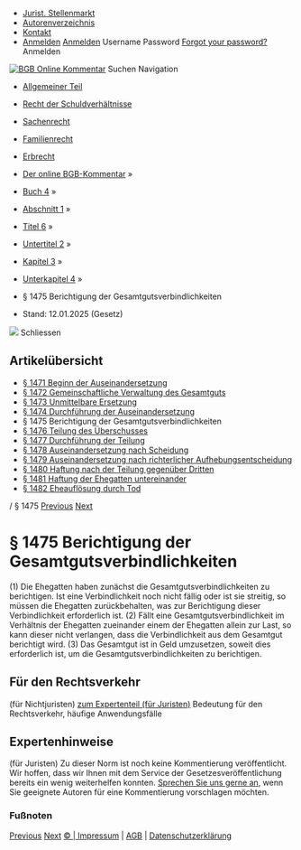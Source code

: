   * [Jurist. Stellenmarkt](https://bgb.kommentar.de/Buch-4/Abschnitt-1/Titel-6/Untertitel-2/Kapitel-3/Unterkapitel-4/</job-board> "Jurist. Stellenmarkt")
  * [Autorenverzeichnis](https://bgb.kommentar.de/Buch-4/Abschnitt-1/Titel-6/Untertitel-2/Kapitel-3/Unterkapitel-4/</Autorenverzeichnis> "Autorenverzeichnis")
  * [Kontakt](https://bgb.kommentar.de/Buch-4/Abschnitt-1/Titel-6/Untertitel-2/Kapitel-3/Unterkapitel-4/</Kontakt>)
  * [Anmelden](https://bgb.kommentar.de/Buch-4/Abschnitt-1/Titel-6/Untertitel-2/Kapitel-3/Unterkapitel-4/<#login> "show login form") [Anmelden](https://bgb.kommentar.de/Buch-4/Abschnitt-1/Titel-6/Untertitel-2/Kapitel-3/Unterkapitel-4/<#> "hide login form") Username Password
[Forgot your password?](https://bgb.kommentar.de/Buch-4/Abschnitt-1/Titel-6/Untertitel-2/Kapitel-3/Unterkapitel-4/</user/forgotpassword>) Anmelden 


[![BGB Online Kommentar](https://bgb.kommentar.de/extension/bgb/design/bgb/images/logo.png)](https://bgb.kommentar.de/Buch-4/Abschnitt-1/Titel-6/Untertitel-2/Kapitel-3/Unterkapitel-4/</> "BGB Online Kommentar")
Suchen
Navigation
  * [Allgemeiner Teil](https://bgb.kommentar.de/Buch-4/Abschnitt-1/Titel-6/Untertitel-2/Kapitel-3/Unterkapitel-4/</Buch-1>)
  * [Recht der Schuldverhältnisse](https://bgb.kommentar.de/Buch-4/Abschnitt-1/Titel-6/Untertitel-2/Kapitel-3/Unterkapitel-4/</Buch-2>)
  * [Sachenrecht](https://bgb.kommentar.de/Buch-4/Abschnitt-1/Titel-6/Untertitel-2/Kapitel-3/Unterkapitel-4/</Buch-3>)
  * [Familienrecht](https://bgb.kommentar.de/Buch-4/Abschnitt-1/Titel-6/Untertitel-2/Kapitel-3/Unterkapitel-4/</Buch-4>)
  * [Erbrecht](https://bgb.kommentar.de/Buch-4/Abschnitt-1/Titel-6/Untertitel-2/Kapitel-3/Unterkapitel-4/</Buch-5>)


  * [Der online BGB-Kommentar](https://bgb.kommentar.de/Buch-4/Abschnitt-1/Titel-6/Untertitel-2/Kapitel-3/Unterkapitel-4/</>) »
  * [Buch 4](https://bgb.kommentar.de/Buch-4/Abschnitt-1/Titel-6/Untertitel-2/Kapitel-3/Unterkapitel-4/</Buch-4>) »
  * [Abschnitt 1](https://bgb.kommentar.de/Buch-4/Abschnitt-1/Titel-6/Untertitel-2/Kapitel-3/Unterkapitel-4/</Buch-4/Abschnitt-1>) »
  * [Titel 6](https://bgb.kommentar.de/Buch-4/Abschnitt-1/Titel-6/Untertitel-2/Kapitel-3/Unterkapitel-4/</Buch-4/Abschnitt-1/Titel-6>) »
  * [Untertitel 2](https://bgb.kommentar.de/Buch-4/Abschnitt-1/Titel-6/Untertitel-2/Kapitel-3/Unterkapitel-4/</Buch-4/Abschnitt-1/Titel-6/Untertitel-2>) »
  * [Kapitel 3](https://bgb.kommentar.de/Buch-4/Abschnitt-1/Titel-6/Untertitel-2/Kapitel-3/Unterkapitel-4/</Buch-4/Abschnitt-1/Titel-6/Untertitel-2/Kapitel-3>) »
  * [Unterkapitel 4](https://bgb.kommentar.de/Buch-4/Abschnitt-1/Titel-6/Untertitel-2/Kapitel-3/Unterkapitel-4/</Buch-4/Abschnitt-1/Titel-6/Untertitel-2/Kapitel-3/Unterkapitel-4>) »
  * § 1475 Berichtigung der Gesamtgutsverbindlichkeiten 
  * Stand: 12.01.2025 (Gesetz) 


![](https://vg01.met.vgwort.de/na/1c9909529ead4f509072c06d9081a7d5)
Schliessen 
## Artikelübersicht
  * [ § 1471 Beginn der Auseinandersetzung ](https://bgb.kommentar.de/Buch-4/Abschnitt-1/Titel-6/Untertitel-2/Kapitel-3/Unterkapitel-4/</Buch-4/Abschnitt-1/Titel-6/Untertitel-2/Kapitel-3/Unterkapitel-4/Beginn-der-Auseinandersetzung>)
  * [ § 1472 Gemeinschaftliche Verwaltung des Gesamtguts ](https://bgb.kommentar.de/Buch-4/Abschnitt-1/Titel-6/Untertitel-2/Kapitel-3/Unterkapitel-4/</Buch-4/Abschnitt-1/Titel-6/Untertitel-2/Kapitel-3/Unterkapitel-4/Gemeinschaftliche-Verwaltung-des-Gesamtguts>)
  * [ § 1473 Unmittelbare Ersetzung ](https://bgb.kommentar.de/Buch-4/Abschnitt-1/Titel-6/Untertitel-2/Kapitel-3/Unterkapitel-4/</Buch-4/Abschnitt-1/Titel-6/Untertitel-2/Kapitel-3/Unterkapitel-4/Unmittelbare-Ersetzung>)
  * [ § 1474 Durchführung der Auseinandersetzung ](https://bgb.kommentar.de/Buch-4/Abschnitt-1/Titel-6/Untertitel-2/Kapitel-3/Unterkapitel-4/</Buch-4/Abschnitt-1/Titel-6/Untertitel-2/Kapitel-3/Unterkapitel-4/Durchfuehrung-der-Auseinandersetzung>)
  * § 1475 Berichtigung der Gesamtgutsverbindlichkeiten 
  * [ § 1476 Teilung des Überschusses ](https://bgb.kommentar.de/Buch-4/Abschnitt-1/Titel-6/Untertitel-2/Kapitel-3/Unterkapitel-4/</Buch-4/Abschnitt-1/Titel-6/Untertitel-2/Kapitel-3/Unterkapitel-4/Teilung-des-Ueberschusses>)
  * [ § 1477 Durchführung der Teilung ](https://bgb.kommentar.de/Buch-4/Abschnitt-1/Titel-6/Untertitel-2/Kapitel-3/Unterkapitel-4/</Buch-4/Abschnitt-1/Titel-6/Untertitel-2/Kapitel-3/Unterkapitel-4/Durchfuehrung-der-Teilung>)
  * [ § 1478 Auseinandersetzung nach Scheidung ](https://bgb.kommentar.de/Buch-4/Abschnitt-1/Titel-6/Untertitel-2/Kapitel-3/Unterkapitel-4/</Buch-4/Abschnitt-1/Titel-6/Untertitel-2/Kapitel-3/Unterkapitel-4/Auseinandersetzung-nach-Scheidung>)
  * [ § 1479 Auseinandersetzung nach richterlicher Aufhebungsentscheidung ](https://bgb.kommentar.de/Buch-4/Abschnitt-1/Titel-6/Untertitel-2/Kapitel-3/Unterkapitel-4/</Buch-4/Abschnitt-1/Titel-6/Untertitel-2/Kapitel-3/Unterkapitel-4/Auseinandersetzung-nach-richterlicher-Aufhebungsentscheidung>)
  * [ § 1480 Haftung nach der Teilung gegenüber Dritten ](https://bgb.kommentar.de/Buch-4/Abschnitt-1/Titel-6/Untertitel-2/Kapitel-3/Unterkapitel-4/</Buch-4/Abschnitt-1/Titel-6/Untertitel-2/Kapitel-3/Unterkapitel-4/Haftung-nach-der-Teilung-gegenueber-Dritten>)
  * [ § 1481 Haftung der Ehegatten untereinander ](https://bgb.kommentar.de/Buch-4/Abschnitt-1/Titel-6/Untertitel-2/Kapitel-3/Unterkapitel-4/</Buch-4/Abschnitt-1/Titel-6/Untertitel-2/Kapitel-3/Unterkapitel-4/Haftung-der-Ehegatten-untereinander>)
  * [ § 1482 Eheauflösung durch Tod ](https://bgb.kommentar.de/Buch-4/Abschnitt-1/Titel-6/Untertitel-2/Kapitel-3/Unterkapitel-4/</Buch-4/Abschnitt-1/Titel-6/Untertitel-2/Kapitel-3/Unterkapitel-4/Eheaufloesung-durch-Tod>)


/ § 1475 
[Previous](https://bgb.kommentar.de/Buch-4/Abschnitt-1/Titel-6/Untertitel-2/Kapitel-3/Unterkapitel-4/</Buch-4/Abschnitt-1/Titel-6/Untertitel-2/Kapitel-3/Unterkapitel-4/Durchfuehrung-der-Auseinandersetzung> "§ 1474 Durchführung der Auseinandersetzung") [Next](https://bgb.kommentar.de/Buch-4/Abschnitt-1/Titel-6/Untertitel-2/Kapitel-3/Unterkapitel-4/</Buch-4/Abschnitt-1/Titel-6/Untertitel-2/Kapitel-3/Unterkapitel-4/Teilung-des-Ueberschusses> "§ 1476 Teilung des Überschusses")
# § 1475 Berichtigung der Gesamtgutsverbindlichkeiten
(1) Die Ehegatten haben zunächst die Gesamtgutsverbindlichkeiten zu berichtigen. Ist eine Verbindlichkeit noch nicht fällig oder ist sie streitig, so müssen die Ehegatten zurückbehalten, was zur Berichtigung dieser Verbindlichkeit erforderlich ist.
(2) Fällt eine Gesamtgutsverbindlichkeit im Verhältnis der Ehegatten zueinander einem der Ehegatten allein zur Last, so kann dieser nicht verlangen, dass die Verbindlichkeit aus dem Gesamtgut berichtigt wird.
(3) Das Gesamtgut ist in Geld umzusetzen, soweit dies erforderlich ist, um die Gesamtgutsverbindlichkeiten zu berichtigen.
## Für den Rechtsverkehr 
(für Nichtjuristen)
[zum Expertenteil (für Juristen)](https://bgb.kommentar.de/Buch-4/Abschnitt-1/Titel-6/Untertitel-2/Kapitel-3/Unterkapitel-4/<#expertenhinweise>)
Bedeutung für den Rechtsverkehr, häufige Anwendungsfälle
## Expertenhinweise
(für Juristen)
Zu dieser Norm ist noch keine Kommentierung veröffentlicht. Wir hoffen, dass wir Ihnen mit dem Service der Gesetzesveröffentlichung bereits ein wenig weiterhelfen konnten. [Sprechen Sie uns gerne an](https://bgb.kommentar.de/Buch-4/Abschnitt-1/Titel-6/Untertitel-2/Kapitel-3/Unterkapitel-4/</Kontakt>), wenn Sie geeignete Autoren für eine Kommentierung vorschlagen möchten. 
### Fußnoten
[Previous](https://bgb.kommentar.de/Buch-4/Abschnitt-1/Titel-6/Untertitel-2/Kapitel-3/Unterkapitel-4/</Buch-4/Abschnitt-1/Titel-6/Untertitel-2/Kapitel-3/Unterkapitel-4/Durchfuehrung-der-Auseinandersetzung> "§ 1474 Durchführung der Auseinandersetzung") [Next](https://bgb.kommentar.de/Buch-4/Abschnitt-1/Titel-6/Untertitel-2/Kapitel-3/Unterkapitel-4/</Buch-4/Abschnitt-1/Titel-6/Untertitel-2/Kapitel-3/Unterkapitel-4/Teilung-des-Ueberschusses> "§ 1476 Teilung des Überschusses")
[© | Impressum](https://bgb.kommentar.de/Buch-4/Abschnitt-1/Titel-6/Untertitel-2/Kapitel-3/Unterkapitel-4/</Kontakt>) | [AGB](https://bgb.kommentar.de/Buch-4/Abschnitt-1/Titel-6/Untertitel-2/Kapitel-3/Unterkapitel-4/</AGB>) | [Datenschutzerklärung](https://bgb.kommentar.de/Buch-4/Abschnitt-1/Titel-6/Untertitel-2/Kapitel-3/Unterkapitel-4/</Datenschutzerklaerung-fuer-Leser>)
